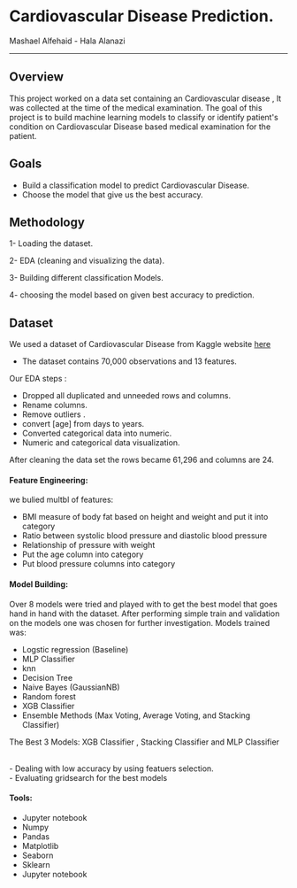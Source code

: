 # Cardiovascular Disease Prediction.

Mashael  Alfehaid - Hala Alanazi

____

## Overview
This project worked on a data set containing an Cardiovascular disease , It was collected at the time of the medical examination. The goal of this project is to build machine learning models to classify or identify patient's condition on Cardiovascular Disease based medical examination for the patient.

## Goals

- Build a classification model to predict Cardiovascular Disease.
- Choose the model that give us the best accuracy.

## Methodology


1- Loading the dataset.

2- EDA (cleaning and visualizing the data).

3- Building different classification Models.

4- choosing the model based on given best accuracy to prediction.

## Dataset

We used a dataset of Cardiovascular Disease from Kaggle website [here](https://www.kaggle.com/sulianova/cardiovascular-disease-dataset)
- The dataset contains 70,000 observations and 13 features.


Our EDA steps :
- Dropped all duplicated and unneeded rows and columns.
- Rename columns.
- Remove outliers .
- convert [age] from days to years.
- Converted categorical data into numeric.
- Numeric and categorical data visualization.

After cleaning the data set the rows became 61,296 and columns are 24.

#### Feature Engineering:
we bulied multbl of features:
- BMI measure of body fat based on height and weight and put it into category
- Ratio between systolic blood pressure and diastolic blood pressure
- Relationship of pressure with weight
- Put the age column into category
- Put blood pressure  columns into category

#### Model Building: 
Over 8 models were tried and played with to get the best model that goes hand in hand with the dataset. After performing simple train and validation on the  models one was chosen for further investigation. Models trained was:

- Logstic regression (Baseline)
- MLP Classifier
- knn 
- Decision Tree 
- Naive Bayes (GaussianNB)
- Random forest
- XGB Classifier
- Ensemble Methods (Max Voting, Average Voting, and Stacking Classifier)


The Best 3 Models:  XGB Classifier , Stacking Classifier and MLP Classifier

</br>
- Dealing with low accuracy by using featuers selection.
</br>
- Evaluating gridsearch for the best models

#### Tools:
- Jupyter notebook
- Numpy 
- Pandas 
- Matplotlib 
- Seaborn  
- Sklearn
- Jupyter notebook

